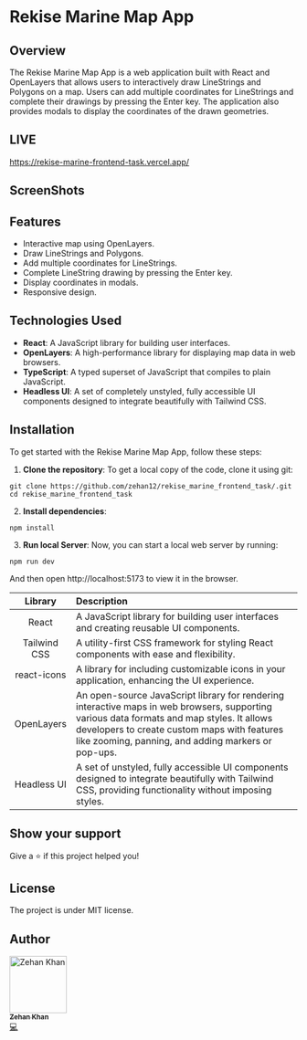# Rekise Marine Map App

## Overview

The Rekise Marine Map App is a web application built with React and OpenLayers that allows users to interactively draw LineStrings and Polygons on a map. Users can add multiple coordinates for LineStrings and complete their drawings by pressing the Enter key. The application also provides modals to display the coordinates of the drawn geometries.

## LIVE

https://rekise-marine-frontend-task.vercel.app/

## ScreenShots

## Features

-   Interactive map using OpenLayers.
-   Draw LineStrings and Polygons.
-   Add multiple coordinates for LineStrings.
-   Complete LineString drawing by pressing the Enter key.
-   Display coordinates in modals.
-   Responsive design.

## Technologies Used

-   **React**: A JavaScript library for building user interfaces.
-   **OpenLayers**: A high-performance library for displaying map data in web browsers.
-   **TypeScript**: A typed superset of JavaScript that compiles to plain JavaScript.
-   **Headless UI**: A set of completely unstyled, fully accessible UI components designed to integrate beautifully with Tailwind CSS.

## Installation

To get started with the Rekise Marine Map App, follow these steps:

1. **Clone the repository**:
   To get a local copy of the code, clone it using git:

```
git clone https://github.com/zehan12/rekise_marine_frontend_task/.git
cd rekise_marine_frontend_task
```

2. **Install dependencies**:

```
npm install
```

3. **Run local Server**:
   Now, you can start a local web server by running:

```
npm run dev
```

And then open http://localhost:5173 to view it in the browser.

|   Library    | Description                                                                                                                                                                                                                                      |
| :----------: | :----------------------------------------------------------------------------------------------------------------------------------------------------------------------------------------------------------------------------------------------- |
|    React     | A JavaScript library for building user interfaces and creating reusable UI components.                                                                                                                                                           |
| Tailwind CSS | A utility-first CSS framework for styling React components with ease and flexibility.                                                                                                                                                            |
| react-icons  | A library for including customizable icons in your application, enhancing the UI experience.                                                                                                                                                     |
|  OpenLayers  | An open-source JavaScript library for rendering interactive maps in web browsers, supporting various data formats and map styles. It allows developers to create custom maps with features like zooming, panning, and adding markers or pop-ups. |
| Headless UI  | A set of unstyled, fully accessible UI components designed to integrate beautifully with Tailwind CSS, providing functionality without imposing styles.                                                                                          |

## Show your support

Give a ⭐️ if this project helped you!

## License

The project is under MIT license.

## Author
<a href="https://github.com/zehan12">
<img src="https://avatars.githubusercontent.com/u/73664886?s=400&u=b4640ee6fcf6bdb55f455d2b1ec8d91a330f9b04&v=4" width="100px;" alt="Zehan Khan"/><br />
<sub><b>Zehan Khan</b></sub>
</a><br />
<a href="https://github.com/zehan12/rekise_marine_frontend_task/commits?author=zehan12" title="Code">💻</a>
